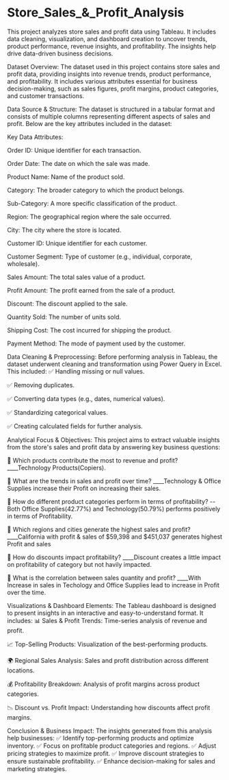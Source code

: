 # Store_Sales_&_Profit_Analysis
This project analyzes store sales and profit data using Tableau. It includes data cleaning, visualization, and dashboard creation to uncover trends, product performance, revenue insights, and profitability. The insights help drive data-driven business decisions.

Dataset Overview:
The dataset used in this project contains store sales and profit data, providing insights into revenue trends, product performance, and profitability. It includes various attributes essential for business decision-making, such as sales figures, profit margins, product categories, and customer transactions.

Data Source & Structure:
The dataset is structured in a tabular format and consists of multiple columns representing different aspects of sales and profit. Below are the key attributes included in the dataset:

Key Data Attributes:

Order ID: Unique identifier for each transaction.

Order Date: The date on which the sale was made.

Product Name: Name of the product sold.

Category: The broader category to which the product belongs.

Sub-Category: A more specific classification of the product.

Region: The geographical region where the sale occurred.

City: The city where the store is located.

Customer ID: Unique identifier for each customer.

Customer Segment: Type of customer (e.g., individual, corporate, wholesale).

Sales Amount: The total sales value of a product.

Profit Amount: The profit earned from the sale of a product.

Discount: The discount applied to the sale.

Quantity Sold: The number of units sold.

Shipping Cost: The cost incurred for shipping the product.

Payment Method: The mode of payment used by the customer.

Data Cleaning & Preprocessing:
Before performing analysis in Tableau, the dataset underwent cleaning and transformation using Power Query in Excel. This included:
✅ Handling missing or null values.

✅ Removing duplicates.

✅ Converting data types (e.g., dates, numerical values).

✅ Standardizing categorical values.

✅ Creating calculated fields for further analysis.

Analytical Focus & Objectives:
This project aims to extract valuable insights from the store's sales and profit data by answering key business questions:

🔹 Which products contribute the most to revenue and profit?                      ____Technology Products(Copiers).

🔹 What are the trends in sales and profit over time?                             ____Technology & Office Supplies increase their Profit on increasing their sales.  

🔹 How do different product categories perform in terms of profitability? --Both Office Supplies(42.77%) and Technology(50.79%) performs positively in terms of Profitability.

🔹 Which regions and cities generate the highest sales and profit?              ____California with profit & sales of $59,398 and $451,037 generates highest Profit and sales 

🔹 How do discounts impact profitability?                                        ____Discount creates a little impact on profitability of category but not havily impacted.

🔹 What is the correlation between sales quantity and profit?         ____With Increase in sales in Techology and Office Supplies lead to  increase in Profit over the time.

Visualizations & Dashboard Elements:
The Tableau dashboard is designed to present insights in an interactive and easy-to-understand format. It includes:
📊 Sales & Profit Trends: Time-series analysis of revenue and profit.

📈 Top-Selling Products: Visualization of the best-performing products.

🌍 Regional Sales Analysis: Sales and profit distribution across different locations.

💰 Profitability Breakdown: Analysis of profit margins across product categories.

📉 Discount vs. Profit Impact: Understanding how discounts affect profit margins.

Conclusion & Business Impact:
The insights generated from this analysis help businesses:
✅ Identify top-performing products and optimize inventory.
✅ Focus on profitable product categories and regions.
✅ Adjust pricing strategies to maximize profit.
✅ Improve discount strategies to ensure sustainable profitability.
✅ Enhance decision-making for sales and marketing strategies.
